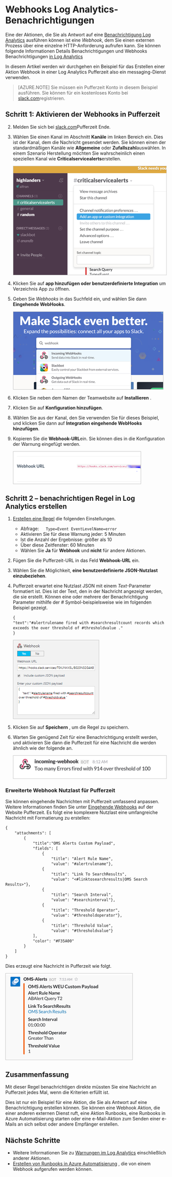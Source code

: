 <properties
   pageTitle="Log Analytics benachrichtigen Webhook Beispiel"
   description="Eine der Aktionen, die Sie als Antwort auf eine Warnung Log Analytics ausführen können ist eine *Webhook*, dem Sie einen externen Prozess über eine einzelne HTTP-Anforderung aufrufen kann. In diesem Artikel führt durch ein Beispiel für eine Aktion Webhook in einer Log Analytics mit Pufferzeit erstellen."
   services="log-analytics"
   documentationCenter=""
   authors="bwren"
   manager="jwhit"
   editor="tysonn" />
<tags
   ms.service="log-analytics"
   ms.devlang="na"
   ms.topic="article"
   ms.tgt_pltfrm="na"
   ms.workload="infrastructure-services"
   ms.date="10/27/2016"
   ms.author="bwren" />

# <a name="webhooks-in-log-analytics-alerts"></a>Webhooks Log Analytics-Benachrichtigungen

Eine der Aktionen, die Sie als Antwort auf eine [Benachrichtigung Log Analytics](log-analytics-alerts.md) ausführen können ist eine *Webhook*, dem Sie einen externen Prozess über eine einzelne HTTP-Anforderung aufrufen kann.  Sie können folgende Informationen Details Benachrichtigungen und Webhooks Benachrichtigungen [in Log Analytics](log-analytics-alerts.md)

In diesem Artikel werden wir durchgehen ein Beispiel für das Erstellen einer Aktion Webhook in einer Log Analytics Pufferzeit also ein messaging-Dienst verwenden.

>[AZURE.NOTE] Sie müssen ein Pufferzeit Konto in diesem Beispiel ausführen.  Sie können für ein kostenloses Konto bei [slack.com](http://slack.com)registrieren.

## <a name="step-1---enable-webhooks-in-slack"></a>Schritt 1: Aktivieren der Webhooks in Pufferzeit
2.  Melden Sie sich bei [slack.com](http://slack.com)Pufferzeit Ende.
3.  Wählen Sie einen Kanal im Abschnitt **Kanäle** im linken Bereich ein.  Dies ist der Kanal, dem die Nachricht gesendet werden.  Sie können einen der standardmäßigen Kanäle wie **Allgemeine** oder **Zufallszahl**auswählen.  In einem Szenario Herstellung möchten Sie wahrscheinlich einen speziellen Kanal wie **Criticalservicealerts**erstellen. <br>

    ![Pufferzeit Kanäle](media/log-analytics-alerts-webhooks/oms-webhooks01.png)

3. Klicken Sie auf **app hinzufügen oder benutzerdefinierte Integration** um Verzeichnis App zu öffnen.
3.  Geben Sie *Webhooks* in das Suchfeld ein, und wählen Sie dann **Eingehende WebHooks**. <br>

    ![Pufferzeit Kanäle](media/log-analytics-alerts-webhooks/oms-webhooks02.png)

4.  Klicken Sie neben dem Namen der Teamwebsite auf **Installieren** .
5.  Klicken Sie auf **Konfiguration hinzufügen**.
6.  Wählen Sie aus der Kanal, den Sie verwenden Sie für dieses Beispiel, und klicken Sie dann auf **Integration eingehende WebHooks hinzufügen**.  
6. Kopieren Sie die **Webhook-URL**ein.  Sie können dies in die Konfiguration der Warnung eingefügt werden. <br>

    ![Pufferzeit Kanäle](media/log-analytics-alerts-webhooks/oms-webhooks05.png)

## <a name="step-2---create-alert-rule-in-log-analytics"></a>Schritt 2 – benachrichtigen Regel in Log Analytics erstellen
1.  [Erstellen eine Regel](log-analytics-alerts.md) die folgenden Einstellungen.
    - Abfrage:```    Type=Event EventLevelName=error ```
    - Aktivieren Sie für diese Warnung jeder: 5 Minuten
    - Ist die Anzahl der Ergebnisse: größer als 10
    - Über diese Zeitfenster: 60 Minuten
    - Wählen Sie **Ja** für **Webhook** und **nicht** für andere Aktionen.
7. Fügen Sie die Pufferzeit-URL in das Feld **Webhook-URL** ein.
8. Wählen Sie die Möglichkeit, **eine benutzerdefinierte JSON-Nutzlast einzubeziehen**.
9. Pufferzeit erwartet eine Nutzlast JSON mit einem *Text*-Parameter formatiert ist.  Dies ist der Text, den in der Nachricht angezeigt werden, die sie erstellt.  Können eine oder mehrere der Benachrichtigung Parameter mithilfe der *#* Symbol-beispielsweise wie im folgenden Beispiel gezeigt.

    ```
    {
    "text":"#alertrulename fired with #searchresultcount records which exceeds the over threshold of #thresholdvalue ."
    }
    ```

    ![Beispiel für JSON-Nutzlast](media/log-analytics-alerts-webhooks/oms-webhooks07.png)

9.  Klicken Sie auf **Speichern** , um die Regel zu speichern.

10. Warten Sie genügend Zeit für eine Benachrichtigung erstellt werden, und aktivieren Sie dann die Pufferzeit für eine Nachricht die werden ähnlich wie der folgende an.

    ![Beispiel für Webhook in Pufferzeit](media/log-analytics-alerts-webhooks/oms-webhooks08.png)


### <a name="advanced-webhook-payload-for-slack"></a>Erweiterte Webhook Nutzlast für Pufferzeit

Sie können eingehende Nachrichten mit Pufferzeit umfassend anpassen. Weitere Informationen finden Sie unter [Eingehende Webhooks](https://api.slack.com/incoming-webhooks) auf der Website Pufferzeit. Es folgt eine komplexere Nutzlast eine umfangreiche Nachricht mit Formatierung zu erstellen:

    {
        "attachments": [
            {
                "title":"OMS Alerts Custom Payload",
                "fields": [
                    {
                        "title": "Alert Rule Name",
                        "value": "#alertrulename"},
                    {
                        "title": "Link To SearchResults",
                        "value": "<#linktosearchresults|OMS Search Results>"},
                    {
                        "title": "Search Interval",
                        "value": "#searchinterval"},
                    {
                        "title": "Threshold Operator",
                        "value": "#thresholdoperator"},
                    {
                        "title": "Threshold Value",
                        "value": "#thresholdvalue"}
                ],
                "color": "#F35A00"
            }
        ]
    }


Dies erzeugt eine Nachricht in Pufferzeit wie folgt.

![Beispiel für die Nachricht in Pufferzeit](media/log-analytics-alerts-webhooks/oms-webhooks09.png)

## <a name="summary"></a>Zusammenfassung

Mit dieser Regel benachrichtigen direkte müssten Sie eine Nachricht an Pufferzeit jedes Mal, wenn die Kriterien erfüllt ist.  

Dies ist nur ein Beispiel für eine Aktion, die Sie als Antwort auf eine Benachrichtigung erstellen können.  Sie können eine Webhook Aktion, die einer anderen externen Dienst ruft, eine Aktion Runbooks, eine Runbooks in Azure Automatisierung starten oder eine e-Mail-Aktion zum Senden einer e-Mails an sich selbst oder andere Empfänger erstellen.   

## <a name="next-steps"></a>Nächste Schritte

- Weitere Informationen Sie zu [Warnungen im Log Analytics](log-analytics-alerts.md) einschließlich anderer Aktionen.
- [Erstellen von Runbooks in Azure Automatisierung](../automation/automation-webhooks.md) , die von einem Webhook aufgerufen werden können.
